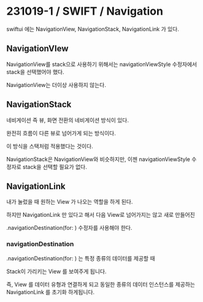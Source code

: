 # 231019-1 / SWIFT / Navigation

swiftui 에는 NavigationView, NavigationStack, NavigationLink 가 있다.

## NavigationVIew

NavigationView를 stack으로 사용하기 위해서는 navigationViewStyle 수정자에서 stack을 선택했어야 했다.

NavigationView는 더이상 사용하지 않는다.

## NavigationStack

네비게이션 즉 뷰, 화면 전환의 네비게이션 방식이 있다.

완전히 흐름이 다른 뷰로 넘어가게 되는 방식이다.

이 방식을 스택처럼 적용했다는 것이다.

NavigationStack은 NavigationView와 비슷하지만, 이젠 navigationViewStyle 수정자로 stack을
선택할 필요가 없다.

## NavigationLink

내가 눌렀을 때 원하는 View 가 나오는 역할을 하게 된다.

하지만 NavigationLink 만 있다고 해서 다음 View로 넘어가지는 않고 새로 만들어진 

.navigationDestination(for: ) 수정자를 사용해야 한다.

### navigationDestination

.navigationDestination(for: ) 는 특정 종류의 데이터를 제공할 때 

Stack이 가리키는 View 를 보여주게 됩니다.

즉, View 를 데이터 유형과 연결하게 되고 동일한 종류의 데이터 인스턴스를 제공하는 NavigationLink 를 초기화 하게됩니다.

